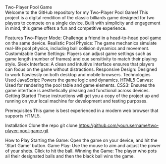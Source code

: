 Two-Player Pool Game  
Welcome to the GitHub repository for my Two-Player Pool Game! This project is a digital rendition of the classic billiards game designed for two players to compete on a single device. Built with simplicity and engagement in mind, this game offers a fun and competitive experience.

Features
Two-Player Mode: Challenge a friend in a head-to-head pool game on the same device.
Realistic Pool Physics: The game mechanics simulate real-life pool physics, including ball collision dynamics and movement.
Customizable Game Settings: Players can adjust game settings such as game length (number of frames) and cue sensitivity to match their playing style.
Sleek Interface: A clean and intuitive interface ensures that players can focus on the game without distractions.
Responsive Design: Designed to work flawlessly on both desktop and mobile browsers.
Technologies Used
JavaScript: Powers the game logic and dynamics.
HTML5 Canvas: Used for rendering the pool table and game elements.
CSS3: Ensures the game interface is aesthetically pleasing and functional across devices.
Getting Started
These instructions will get you a copy of the project up and running on your local machine for development and testing purposes.

Prerequisites
This game is best experienced in a modern web browser that supports HTML5.

Installation
Clone the repo
git clone https://github.com/yourusername/two-player-pool-game.git

How to Play
Starting the Game: Open the game on your device, and hit the 'Start Game' button.
Game Play: Use the mouse to aim and adjust the power of your shots. Click to hit the ball.
Winning the Game: The player who pots all their designated balls and then the black ball wins the game.
